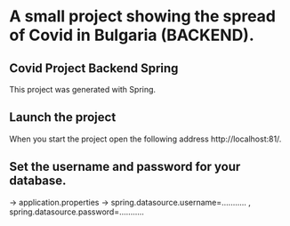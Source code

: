 # A small project showing the spread of Covid in Bulgaria (BACKEND).

## Covid Project Backend Spring
This project was generated with Spring.

## Launch the project
When you start the project оpen the following address http://localhost:81/.

## Set the username and password for your database.
-> application.properties -> 
  spring.datasource.username=........... , 
  spring.datasource.password=...........

